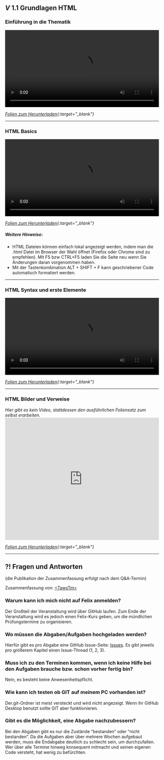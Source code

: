 ## _V_ **1.1** Grundlagen HTML

### Einführung in die Thematik
<video controls width="100%"> 
    <source src="https://scheuerle.net/lehre/gis/videos/00_Einfuehrung.mp4" type="video/mp4"> 
    <a href="https://scheuerle.net/lehre/gis/videos/00_Einfuehrung.mp4">Zum Video</a>
</video>

*[Folien zum Herunterladen](https://scheuerle.net/lehre/gis/scripts/00_GIS-EIA1-Einführung.pdf){:target="_blank"}*

---

### HTML Basics
<video controls width="100%"> 
    <source src="https://scheuerle.net/lehre/gis/videos/01_GIS-EIA1-HTML-Basics.mp4" type="video/mp4"> 
    <a href="https://scheuerle.net/lehre/gis/videos/01_GIS-EIA1-HTML-Basics.mp4">Zum Video</a>
</video>

*[Folien zum Herunterladen](https://scheuerle.net/lehre/gis/scripts/01_GIS-EIA1-1-HTML-Basics.pdf){:target="_blank"}*

##### Weitere Hinweise:

- HTML Dateien können einfach lokal angezeigt werden, indem man die .html Datei im Browser der Wahl öffnet (Firefox oder Chrome sind zu empfehlen). Mit F5 bzw CTRL+F5 laden Sie die Seite neu wenn Sie Änderungen daran vorgenommen haben.
- Mit der Tastenkombination ALT + SHIFT + F kann geschriebener Code automatisch formatiert werden.

---

### HTML Syntax und erste Elemente
<video controls width="100%"> 
    <source src="https://scheuerle.net/lehre/gis/videos/01_GIS-EIA1-HTML-Syntax.mp4" type="video/mp4"> 
    <a href="https://scheuerle.net/lehre/gis/videos/01_GIS-EIA1-HTML-Syntax.mp4">Zum Video</a>
</video>

*[Folien zum Herunterladen](https://scheuerle.net/lehre/gis/scripts/01_GIS-EIA1-2-HTML-Syntax.pdf){:target="_blank"}*

---

### HTML Bilder und Verweise

_Hier gibt es kein Video, stattdessen den ausführlichen Foliensatz zum selbst erarbeiten._
<embed src="https://scheuerle.net/lehre/gis/scripts/01_GIS-EIA1-3-HTML-Bilder-Verweise.pdf" type="application/pdf" width="100%" height = "400px"/>

*[Folien zum Herunterladen](https://scheuerle.net/lehre/gis/scripts/01_GIS-EIA1-3-HTML-Bilder-Verweise.pdf){:target="_blank"}*

---

## **?!** Fragen und Antworten

(die Publikation der Zusammenfassung erfolgt nach dem Q&A-Termin)

Zusammenfassung von: [&lt;TawsTm&gt;](https://github.com/TawsTm)

### Warum kann ich mich nicht auf Felix anmelden?
Der Großteil der Veranstaltung wird über GitHub laufen. Zum Ende der Veranstaltung wird es jedoch einen Felix-Kurs geben, um die mündlichen Prüfungstermine zu organisieren.

### Wo müssen die Abgaben/Aufgaben hochgeladen werden?
Hierfür gibt es pro Abgabe eine GitHub Issue-Seite: [Issues](https://github.com/hs-furtwangen/GIS-SoSe-2021/issues).
Es gibt jeweils pro größerem Kapitel einen Issue-Thread (1, 2, 3).

### Muss ich zu den Terminen kommen, wenn ich keine Hilfe bei den Aufgaben brauche bzw. schon vorher fertig bin?
Nein, es besteht keine Anwesenheitspflicht.

### Wie kann ich testen ob GIT auf meinem PC vorhanden ist?
Der.git-Ordner ist meist versteckt und wird nicht angezeigt. Wenn ihr GitHub Desktop benutzt sollte GIT aber funktionieren.

### Gibt es die Möglichkeit, eine Abgabe nachzubessern?
Bei den Abgaben gibt es nur die Zustände “bestanden” oder “nicht bestanden”. Da die Aufgaben aber über mehrere Wochen aufgebaut werden, muss die Endabgabe deutlich zu schlecht sein, um durchzufallen. Wer über alle Termine hinweg konsequent mitmacht und seinen eigenen Code versteht, hat wenig zu befürchten.

